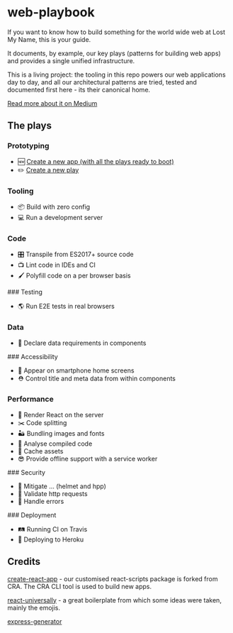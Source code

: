 # web-playbook

If you want to know how to build something for the world wide web at Lost My Name, this is your guide.

It documents, by example, our key plays (patterns for building web apps) and provides a single unified infrastructure.

This is a living project: the tooling in this repo powers our web applications day to day, and all our architectural patterns are tried, tested and documented first here - its their canonical home.

[Read more about it on Medium](https://medium.com/@danieljohngrant/introducing-playbook-8cc7e9efc8e8#.cfk6dlm66)

## The plays

### Prototyping
- 🆕 [Create a new app (with all the plays ready to boot)](plays/prototyping/create-a-new-app.md)
- ✏️️ [Create a new play](plays/prototyping/create-a-new-play.md)

### Tooling

- 📦 Build with zero config
- 💻 Run a development server

### Code

- 🎛 Transpile from ES2017+ source code
- 📺 Lint code in IDEs and CI
- 🖌️ Polyfill code on a per browser basis

### Testing

- 🌎 Run E2E tests in real browsers

### Data

- 📯 Declare data requirements in components

### Accessibility

- 📲 Appear on smartphone home screens
- ⛑ Control title and meta data from within components

### Performance

- 👀 Render React on the server
- ✂️ Code splitting
- 🏜 Bundling images and fonts
- 🔬 Analyse compiled code
- 🐘 Cache assets
- 😎 Provide offline support with a service worker

### Security

- 👮 Mitigate ... (helmet and hpp)
- 🛂 Validate http requests
- 🚫 Handle errors

### Deployment

- 🛤️ Running CI on Travis
- 🚀 Deploying to Heroku

## Credits

[create-react-app](https://github.com/facebookincubator/create-react-app) - our customised react-scripts package is forked from CRA. The CRA CLI tool is used to build new apps.

[react-universally]() - a great boilerplate from which some ideas were taken, mainly the emojis.

[express-generator]()
